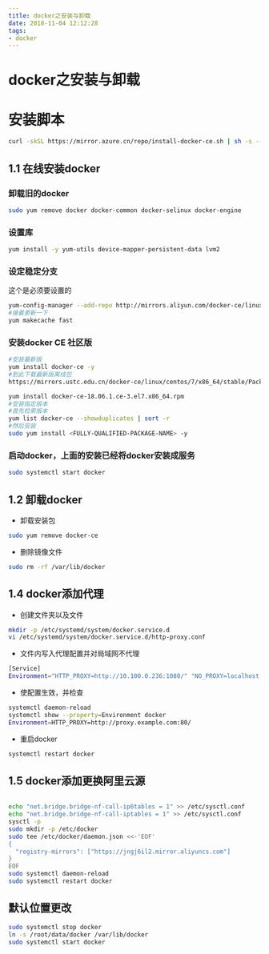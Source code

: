 ```yaml
---
title: docker之安装与卸载
date: 2018-11-04 12:12:28
tags:
- docker
---
```


# docker之安装与卸载

# 安装脚本

```bash
curl -skSL https://mirror.azure.cn/repo/install-docker-ce.sh | sh -s -- --mirror AzureChinaCloud
```

## 1.1 在线安装docker

### 卸载旧的docker

```bash
sudo yum remove docker docker-common docker-selinux docker-engine
```

### 设置库

```bash
yum install -y yum-utils device-mapper-persistent-data lvm2
```

<!--more-->
### 设定稳定分支
这个是必须要设置的

```bash
yum-config-manager --add-repo http://mirrors.aliyun.com/docker-ce/linux/centos/docker-ce.repo
#接着更新一下
yum makecache fast
```
### 安装docker CE 社区版

```bash
#安装最新版
yum install docker-ce -y
#到此下载最新版离线包
https://mirrors.ustc.edu.cn/docker-ce/linux/centos/7/x86_64/stable/Packages/

yum install docker-ce-18.06.1.ce-3.el7.x86_64.rpm
#安装指定版本
#首先检索版本
yum list docker-ce --showduplicates | sort -r
#然后安装
sudo yum install <FULLY-QUALIFIED-PACKAGE-NAME> -y
```

### 启动docker，上面的安装已经将docker安装成服务

```bash
sudo systemctl start docker
```
## 1.2 卸载docker

- 卸载安装包
```bash
sudo yum remove docker-ce
```

- 删除镜像文件

```bash
sudo rm -rf /var/lib/docker
```

## 1.4 docker添加代理
- 创建文件夹以及文件

```bash
mkdir -p /etc/systemd/system/docker.service.d
vi /etc/systemd/system/docker.service.d/http-proxy.conf
```
- 文件内写入代理配置并对局域网不代理

```bash
[Service]
Environment="HTTP_PROXY=http://10.100.0.236:1080/" "NO_PROXY=localhost,127.0.0.1,daocloud.io"
```

- 使配置生效，并检查

```bash
systemctl daemon-reload
systemctl show --property=Environment docker
Environment=HTTP_PROXY=http://proxy.example.com:80/
```
- 重启docker

```bash
systemctl restart docker
```
## 1.5 docker添加更换阿里云源


```bash

echo "net.bridge.bridge-nf-call-ip6tables = 1" >> /etc/sysctl.conf
echo "net.bridge.bridge-nf-call-iptables = 1" >> /etc/sysctl.conf
sysctl -p
sudo mkdir -p /etc/docker
sudo tee /etc/docker/daemon.json <<-'EOF'
{
  "registry-mirrors": ["https://jngj6il2.mirror.aliyuncs.com"]
}
EOF
sudo systemctl daemon-reload
sudo systemctl restart docker
```

## 默认位置更改

```bash
sudo systemctl stop docker
ln -s /root/data/docker /var/lib/docker
sudo systemctl start docker
```

